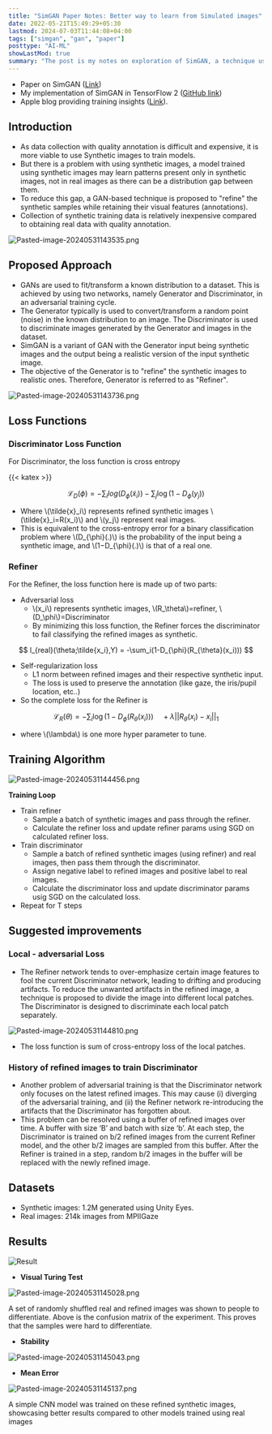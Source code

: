 ```yaml
---
title: "SimGAN Paper Notes: Better way to learn from Simulated images"
date: 2022-05-21T15:49:29+05:30
lastmod: 2024-07-03T11:44:08+04:00
tags: ["simgan", "gan", "paper"]
posttype: "AI-ML"
showLastMod: true
summary: "The post is my notes on exploration of SimGAN, a technique using Generative Adversarial Networks (GANs) to refine synthetic images while preserving annotations. I have also included link to my implementation of SimGAN in TensorFlow"
---
```


- Paper on SimGAN ([Link](https://arxiv.org/pdf/1612.07828v1.pdf))
- My implementation of SimGAN in TensorFlow 2 ([GitHub link](https://github.com/mnjm/SimGAN))
- Apple blog providing training insights ([Link](https://machinelearning.apple.com/research/gan)).

## Introduction
- As data collection with quality annotation is difficult and expensive, it is more viable to use Synthetic images to train models.
- But there is a problem with using synthetic images, a model trained using synthetic images may learn patterns present only in synthetic images, not in real images as there can be a distribution gap between them.
- To reduce this gap, a GAN-based technique is proposed to "refine" the synthetic samples while retaining their visual features (annotations).
- Collection of synthetic training data is relatively inexpensive compared to obtaining real data with quality annotation.

![Pasted-image-20240531143535.png](./featured.png)

## Proposed Approach
- GANs are used to fit/transform a known distribution to a dataset. This is achieved by using two networks, namely Generator and Discriminator, in an adversarial training cycle.
- The Generator typically is used to convert/transform a random point (noise) in the known distribution to an image. The Discriminator is used to discriminate images generated by the Generator and images in the dataset.
- SimGAN is a variant of GAN with the Generator input being synthetic images and the output being a realistic version of the input synthetic image.
- The objective of the Generator is to "refine" the synthetic images to realistic ones. Therefore, Generator is referred to as "Refiner".

![Pasted-image-20240531143736.png](Pasted-image-20240531143736.png)

## Loss Functions
### Discriminator Loss Function
For Discriminator, the loss function is cross entropy

{{< katex >}}

$$
\mathcal{L}_{D}(\phi) = -\sum_ilog(D_{\phi}(\tilde{x}_i)) - \sum_j\log{(1-D_{\phi}(y_j))}
$$

- Where \\(\tilde{x}_i\\) represents refined synthetic images \\(\tilde{x}_i=R(x_i)\\) and \\(y_j\\) represent real images.
- This is equivalent to the cross-entropy error for a binary classification problem where \\(D_{\phi}(.)\\) is the probability of the input being a synthetic image, and \\(1−D_{\phi}(.)\\) is that of a real one.
### Refiner
For the Refiner, the loss function here is made up of two parts:

- Adversarial loss
    - \\(x_i\\) represents synthetic images, \\(R_\theta\\)=refiner, \\(D_\phi\\)=Discriminator
    - By minimizing this loss function, the Refiner forces the discriminator to fail classifying the refined images as synthetic.

$$
l_{real}(\theta;\tilde{x_i},Y) = -\sum_i(1-D_{\phi}(R_{\theta}(x_i)))
$$

- Self-regularization loss
    - L1 norm between refined images and their respective synthetic input.
    - The loss is used to preserve the annotation (like gaze, the iris/pupil location, etc..)
- So the complete loss for the Refiner is

$$
\mathcal{L}_R(\theta) = -\sum_i\log{(1-D_{\phi}(R_{\theta}(x_i)))} \quad +\lambda||R_{\theta}(x_i)-x_i||_1
$$

- where \\(\lambda\\) is one more hyper parameter to tune.

## Training Algorithm

![Pasted-image-20240531144456.png](Pasted-image-20240531144456.png)

**Training Loop**
- Train refiner
    - Sample a batch of synthetic images and pass through the refiner.
    - Calculate the refiner loss and update refiner params using SGD on calculated refiner loss.
- Train discriminator
    - Sample a batch of refined synthetic images (using refiner) and real images, then pass them through the discriminator.
    - Assign negative label to refined images and positive label to real images.
    - Calculate the discriminator loss and update discriminator params usig SGD on the calculated loss.
- Repeat for T steps

## Suggested improvements
### Local - adversarial Loss
- The Refiner network tends to over-emphasize certain image features to fool the current Discriminator network, leading to drifting and producing artifacts. To reduce the unwanted artifacts in the refined image, a technique is proposed to divide the image into different local patches. The Discriminator is designed to discriminate each local patch separately.

![Pasted-image-20240531144810.png](Pasted-image-20240531144810.png)

- The loss function is sum of cross-entropy loss of the local patches.
### History of refined images to train Discriminator
- Another problem of adversarial training is that the Discriminator network only focuses on the latest refined images. This may cause (i) diverging of the adversarial training, and (ii) the Refiner network re-introducing the artifacts that the Discriminator has forgotten about.
- This problem can be resolved using a buffer of refined images over time. A buffer with size ‘B’ and batch with size ‘b’. At each step, the Discriminator is trained on b/2 refined images from the current Refiner model, and the other b/2 images are sampled from this buffer. After the Refiner is trained in a step, random b/2 images in the buffer will be replaced with the newly refined image.

## Datasets
- Synthetic images: 1.2M generated using Unity Eyes.
- Real images: 214k images from MPIIGaze

## Results

![Result](Result.png)

- **Visual Turing Test**

![Pasted-image-20240531145028.png](Pasted-image-20240531145028.png)

A set of randomly shuffled real and refined images was shown to people to differentiate. Above is the confusion matrix of the experiment. This proves that the samples were hard to differentiate.

- **Stability**

![Pasted-image-20240531145043.png](Pasted-image-20240531145043.png)

- **Mean Error**

![Pasted-image-20240531145137.png](Pasted-image-20240531145137.png)

A simple CNN model was trained on these refined synthetic images, showcasing better results compared to other models trained using real images
